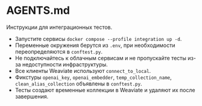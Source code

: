 # AGENTS.md

Инструкции для интеграционных тестов.

- Запустите сервисы `docker compose --profile integration up -d`.
- Переменные окружения берутся из `.env`, при необходимости переопределяются в `conftest.py`.
- Не подключайтесь к облачным сервисам и не пропускайте тесты из-за недоступности инфраструктуры.
- Все клиенты Weaviate используют `connect_to_local`.
- Фикстуры `openai_key`, `openai_embedder`, `temp_collection_name`, `clean_alias_collection` объявлены в `conftest.py`.
- Тесты создают временные коллекции в Weaviate и удаляют их после завершения.
